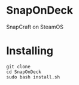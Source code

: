 # SnapOnDeck
SnapCraft on SteamOS


# Installing 
``` 
git clone 
cd SnapOnDeck
sudo bash install.sh 
```
